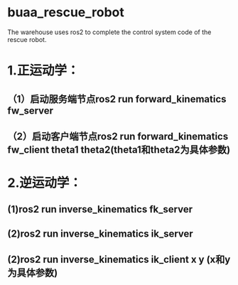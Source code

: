 # buaa_rescue_robot
The warehouse uses ros2 to complete the control system code of the rescue robot.

# 1.正运动学：
## （1）启动服务端节点ros2 run forward_kinematics fw_server
## （2）启动客户端节点ros2 run forward_kinematics fw_client theta1 theta2(theta1和theta2为具体参数)

# 2.逆运动学：
## (1)ros2 run inverse_kinematics fk_server
## (2)ros2 run inverse_kinematics ik_server 
## (2)ros2 run inverse_kinematics ik_client x y  (x和y为具体参数)
